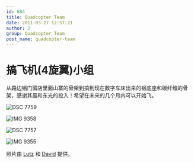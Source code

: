 ```yaml
---
id: 684
title: Quadcopter Team
date: 2011-03-27 12:57:21
author: 2
group: Quadcopter Team
post_name: quadcopter-team
---
```


# 搞飞机(4旋翼)小组

从路边铝门窗店里面山寨的骨架到搞到现在数字车床出来的铝底座和碳纤维的骨架，感谢其晨和东光的投入！希望在未来的几个月内可以开始飞。

![DSC 7759](http://139.162.84.35/wp-content/uploads/2011/03/DSC_7759.jpg "DSC_7759.JPG") 

![IMG 9358](http://139.162.84.35/wp-content/uploads/2011/03/IMG_9358.jpg "IMG_9358.JPG") 

![DSC 7757](http://139.162.84.35/wp-content/uploads/2011/03/DSC_7757.jpg "DSC_7757.JPG") 

![IMG 9355](http://139.162.84.35/wp-content/uploads/2011/03/IMG_9355.jpg "IMG_9355.JPG") 

照片由 [Lutz](http://www.lumi-photo.com/) 和 [David](http://www.flickr.com/photos/taweili/) 提供。